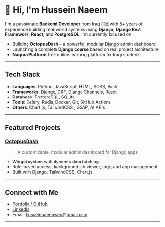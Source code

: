 # 👋 Hi, I'm Hussein Naeem

I'm a passionate **Backend Developer** from Iraq 🇮🇶 with 5+ years of experience building real-world systems using **Django**, **Django Rest Framework**, **React**, and **PostgreSQL**. I'm currently focused on:

- Building **OctopusDash** – a powerful, modular Django admin dashboard
- Launching a complete **Django course** based on real project architecture
- **Naqraa Platform**  free online learning platform for Iraqi students

---

##  Tech Stack
- **Languages**: Python, JavaScript, HTML, SCSS, Bash
- **Frameworks**: Django, DRF, Django Channels, React
- **Database**: PostgreSQL, SQLite
- **Tools**: Celery, Redis, Docker, Git, GitHub Actions
- **Others**: Chart.js, TailwindCSS , GSAP, AI APIs

---

##  Featured Projects

###  [OctopusDash](https://github.com/husseinnaeemsec/octopusdash)
> A customizable, modular admin dashboard for Django apps  
- Widget system with dynamic data fetching  
- Role-based access, background job viewer, logs, and app management  
- Built with Django, TailwindCSS, Chart.js  



---

##  Connect with Me
-  [Portfolio / GitHub](https://github.com/husseinnaeemsec)
-  [LinkedIn](https://www.linkedin.com/in/husseinnaeem/)
-  Email: husseinnaeemsec@gmail.com

---



